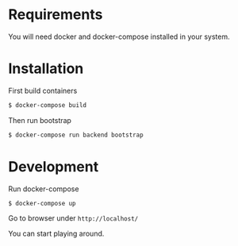 # Requirements

You will need docker and docker-compose installed in your system.

# Installation

First build containers

```bash
$ docker-compose build
```

Then run bootstrap

```bash
$ docker-compose run backend bootstrap
```

# Development

Run docker-compose

```bash
$ docker-compose up
```

Go to browser under `http://localhost/`

You can start playing around.
